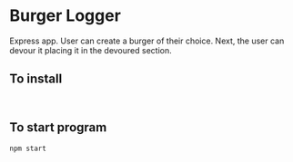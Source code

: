 # Burger Logger
Express app.  User can create a burger of their choice.  Next, the user can devour it placing it in the devoured section.

## To install 
```
```
```
```
## To start program
```
npm start
```


